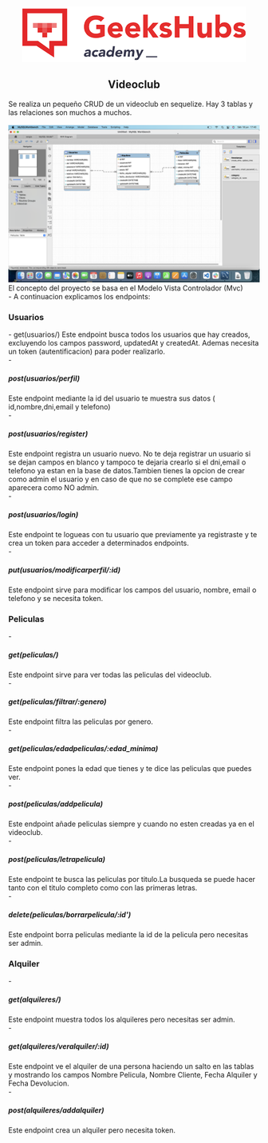 <p align="center">
<img src="img/gekkhub.png"></p>
<h2 align="center">Videoclub</h2>
<p>Se realiza un pequeño CRUD de un videoclub en sequelize. Hay 3 tablas y las relaciones son muchos a muchos.<br>
<br>
<img src="/img/relaciones.png"><br>
El concepto del proyecto se basa en el Modelo Vista Controlador (Mvc)<br>
- A continuacion explicamos los endpoints:<br>
<h3><p>Usuarios</p></h3>
- get(usuarios/) Este endpoint busca todos los usuarios que hay creados, excluyendo los campos password, updatedAt y createdAt. Ademas necesita un token (autentificacion) para poder realizarlo.<br>
- <h5>post(usuarios/perfil)</h5> Este endpoint mediante la id del usuario te muestra sus datos ( id,nombre,dni,email y telefono)<br>
- <h5>post(usuarios/register)</h5> Este endpoint registra un usuario nuevo. No te deja registrar un usuario si se dejan campos en blanco y tampoco te dejaria crearlo si el dni,email o telefono ya estan en la base de datos.Tambien tienes la opcion de crear como admin el usuario y en caso de que no se complete ese campo aparecera como NO admin.<br>
- <h5>post(usuarios/login)</h5> Este endpoint te logueas con tu usuario que previamente ya registraste y te crea un token para acceder a determinados endpoints.<br>
- <h5>put(usuarios/modificarperfil/:id)</h5> Este endpoint sirve para modificar los campos del usuario, nombre, email o telefono y se necesita token.<br>
<h3>Peliculas</h3>
- <h5>get(peliculas/)</h5> Este endpoint sirve para ver todas las peliculas del videoclub.<br>
- <h5>get(peliculas/filtrar/:genero)</h5> Este endpoint filtra las peliculas por genero.<br>
- <h5>get(peliculas/edadpeliculas/:edad_minima)</h5> Este endpoint pones la edad que tienes y te dice las peliculas que puedes ver.<br>
- <h5>post(peliculas/addpelicula)</h5> Este endpoint añade peliculas siempre y cuando no esten creadas ya en el videoclub.<br>
- <h5>post(peliculas/letrapelicula)</h5>Este endpoint te busca las peliculas por titulo.La busqueda se puede hacer tanto con el titulo completo como con las primeras letras.<br>
- <h5>delete(peliculas/borrarpelicula/:id')</h5> Este endpoint borra peliculas mediante la id de la pelicula pero necesitas ser admin.<br>
<h3>Alquiler</h3>
- <h5>get(alquileres/)</h5>Este endpoint muestra todos los alquileres pero necesitas ser admin.<br>
- <h5>get(alquileres/veralquiler/:id)</h5>Este endpoint ve el alquiler de una persona haciendo un salto en las tablas y mostrando los campos Nombre Pelicula, Nombre Cliente, Fecha Alquiler y Fecha Devolucion.<br>
- <h5>post(alquileres/addalquiler)</h5>Este endpoint crea un alquiler pero necesita token.<br>
</p>

